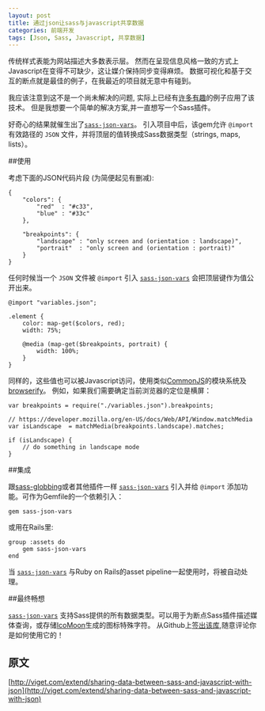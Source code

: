 ```yaml
---
layout: post
title: 通过json让sass与javascript共享数据
categories: 前端开发
tags: [Json, Sass, Javascript, 共享数据]
---
```

传统样式表能为网站描述大多数表示层。
然而在呈现信息风格一致的方式上Javascript在变得不可缺少，这让媒介保持同步变得麻烦。
数据可视化和基于交互的断点就是最佳的例子，在我最近的项目就无意中有碰到。

我应该注意到这不是一个尚未解决的问题, 实际上已经有[许多](http://css-tricks.com/making-sass-talk-to-javascript-with-json/)[有趣](https://github.com/HugoGiraudel/SassyJSON)的例子应用了该技术。
但是我想要一个简单的解决方案,并一直想写一个Sass插件。

好奇心的结果就催生出了[`sass-json-vars`](https://github.com/vigetlabs/sass-json-vars)。
引入项目中后，该gem允许 `@import` 有效路径的 `JSON` 文件，并将顶层的值转换成Sass数据类型（strings, maps, lists）。

##使用

考虑下面的JSON代码片段 (为简便起见有删减):

    {
        "colors": {
            "red"  : "#c33",
            "blue" : "#33c"
        },

        "breakpoints": {
            "landscape" : "only screen and (orientation : landscape)",
            "portrait"  : "only screen and (orientation : portrait)"
        }
    }


任何时候当一个 `JSON` 文件被 `@import` 引入 [`sass-json-vars`](https://github.com/vigetlabs/sass-json-vars) 会把顶层键作为值公开出来。

    @import "variables.json";

    .element {
        color: map-get($colors, red);
        width: 75%;

        @media (map-get($breakpoints, portrait) {
            width: 100%;
        }
    }

同样的，这些值也可以被Javascript访问，使用类似[CommonJS](http://wiki.commonjs.org/wiki/CommonJS)的模块系统及[browserify](http://browserify.org/)。
例如，如果我们需要确定当前浏览器的定位是横屏：

    var breakpoints = require("./variables.json").breakpoints;

    // https://developer.mozilla.org/en-US/docs/Web/API/Window.matchMedia
    var isLandscape  = matchMedia(breakpoints.landscape).matches;

    if (isLandscape) {
        // do something in landscape mode
    }

##集成

跟[sass-globbing](https://github.com/chriseppstein/sass-globbing)或者其他插件一样 [`sass-json-vars`](https://github.com/vigetlabs/sass-json-vars) 引入并给 `@import` 添加功能。可作为Gemfile的一个依赖引入：

    gem sass-json-vars

或用在Rails里:

    group :assets do
        gem sass-json-vars
    end

当 [`sass-json-vars`](https://github.com/vigetlabs/sass-json-vars) 与Ruby on Rails的asset pipeline一起使用时，将被自动处理。

##最终畅想

[`sass-json-vars`](https://github.com/vigetlabs/sass-json-vars) 支持Sass提供的所有数据类型。可以用于为断点Sass插件描述媒体查询，或存储[IcoMoon](http://icomoon.io/)生成的图标特殊字符。
从Github上[签出该库](https://github.com/vigetlabs/sass-json-vars),随意评论你是如何使用它的！

## 原文 ##
[http://viget.com/extend/sharing-data-between-sass-and-javascript-with-json](http://viget.com/extend/sharing-data-between-sass-and-javascript-with-json)